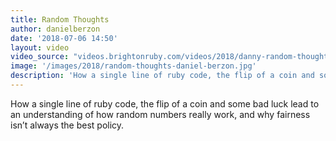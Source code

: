 ```yaml
---
title: Random Thoughts
author: danielberzon
date: '2018-07-06 14:50'
layout: video
video_source: "videos.brightonruby.com/videos/2018/danny-random-thoughts.mp4"
image: '/images/2018/random-thoughts-daniel-berzon.jpg'
description: 'How a single line of ruby code, the flip of a coin and some bad luck lead to an understanding of how random numbers really work, and why fairness isn’t always the best policy.'
---
```


How a single line of ruby code, the flip of a coin and some bad luck lead to an understanding of how random numbers really work, and why fairness isn’t always the best policy.
